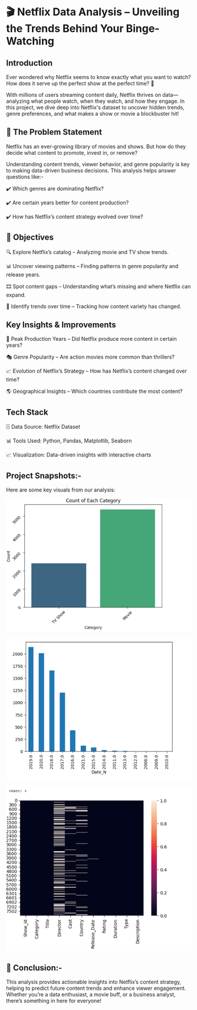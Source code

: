 # 🎬 Netflix Data Analysis – Unveiling the Trends Behind Your Binge-Watching


## Introduction
Ever wondered why Netflix seems to know exactly what you want to watch? How does it serve up the perfect show at the perfect time? 🤔

With millions of users streaming content daily, Netflix thrives on data—analyzing what people watch, when they watch, and how they engage. In this project, we dive deep into Netflix's dataset to uncover hidden trends, genre preferences, and what makes a show or movie a blockbuster hit!

## 🛑 The Problem Statement
Netflix has an ever-growing library of movies and shows. But how do they decide what content to promote, invest in, or remove?

Understanding content trends, viewer behavior, and genre popularity is key to making data-driven business decisions. This analysis helps answer questions like:-

✔️ Which genres are dominating Netflix?

✔️ Are certain years better for content production?

✔️ How has Netflix’s content strategy evolved over time?

## 🎯 Objectives

🔍 Explore Netflix’s catalog – Analyzing movie and TV show trends.

📊 Uncover viewing patterns – Finding patterns in genre popularity and release years.

🎞️ Spot content gaps – Understanding what’s missing and where Netflix can expand.

📅 Identify trends over time – Tracking how content variety has changed.

##  Key Insights & Improvements

📅 Peak Production Years – Did Netflix produce more content in certain years?

🎭 Genre Popularity – Are action movies more common than thrillers?

📈 Evolution of Netflix’s Strategy – How has Netflix’s content changed over time?

🌎 Geographical Insights – Which countries contribute the most content?

 ##  Tech Stack
🗄 Data Source: Netflix Dataset

📊 Tools Used: Python, Pandas, Matplotlib, Seaborn

📈 Visualization: Data-driven insights with interactive charts

##  Project Snapshots:-

Here are some key visuals from our analysis:

![Netflix Data Analysis](Screenshot%202025-03-08%20192058.png)


![Netflix Data Analysis](Screenshot%202025-03-08%20192133.png)


![Netflix Data Analysis](Screenshot%202025-03-08%20192149.png)




## 📢 Conclusion:-
This analysis provides actionable insights into Netflix’s content strategy, helping to predict future content trends and enhance viewer engagement. Whether you’re a data enthusiast, a movie buff, or a business analyst, there’s something in here for everyone!

